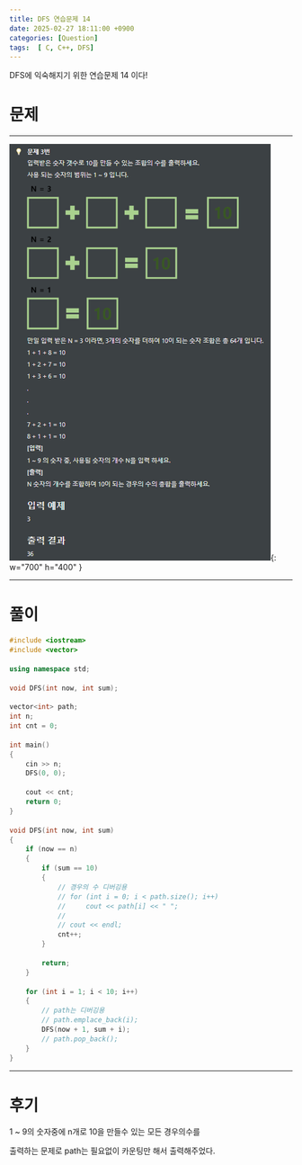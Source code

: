 ```yaml
---
title: DFS 연습문제 14
date: 2025-02-27 18:11:00 +0900
categories: [Question]  
tags:  [ C, C++, DFS]
---
```


DFS에 익숙해지기 위한 연습문제 14 이다!

# 문제   
---------------------------------------
![Desktop View](/assets/img/dfs14.png){: w="700" h="400" }

---------------------------------------

# 풀이

```c++
#include <iostream>
#include <vector>

using namespace std;

void DFS(int now, int sum);

vector<int> path;
int n;
int cnt = 0;

int main()
{
    cin >> n;
    DFS(0, 0);
    
    cout << cnt;
    return 0;
}

void DFS(int now, int sum)
{
    if (now == n)
    {
        if (sum == 10)
        {
            // 경우의 수 디버깅용
            // for (int i = 0; i < path.size(); i++)
            //     cout << path[i] << " ";        
            //  
            // cout << endl;
            cnt++;
        }
         
        return;
    }
     
    for (int i = 1; i < 10; i++)
    {
        // path는 디버깅용
        // path.emplace_back(i);
        DFS(now + 1, sum + i);
        // path.pop_back();
    }
}
```
---------------------------------------

# 후기

1 ~ 9의 숫자중에 n개로 10을 만들수 있는 모든 경우의수를

출력하는 문제로 path는 필요없이 카운팅만 해서 출력해주었다.
